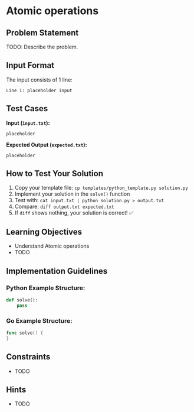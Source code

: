 # Atomic operations

## Problem Statement

TODO: Describe the problem.

## Input Format

The input consists of 1 line:
```
Line 1: placeholder input
```

## Test Cases
**Input (`input.txt`):**
```
placeholder
```

**Expected Output (`expected.txt`):**
```
placeholder
```

## How to Test Your Solution
1. Copy your template file: `cp templates/python_template.py solution.py`
2. Implement your solution in the `solve()` function
3. Test with: `cat input.txt | python solution.py > output.txt`
4. Compare: `diff output.txt expected.txt`
5. If `diff` shows nothing, your solution is correct! ✅

## Learning Objectives
- Understand Atomic operations
- TODO

## Implementation Guidelines
### Python Example Structure:
```python
def solve():
    pass
```

### Go Example Structure:
```go
func solve() {
}
```

## Constraints
- TODO

## Hints
- TODO
